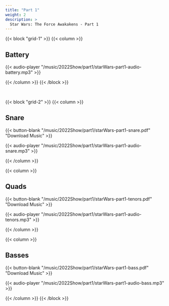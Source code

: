 ```yaml
---
title: "Part 1"
weight: 2
description: >
  Star Wars: The Force Awakakens - Part 1
---
```


{{< block "grid-1" >}}
{{< column >}}
## Battery

{{< audio-player "/music/2022Show/part1/starWars-part1-audio-battery.mp3" >}}

{{< /column >}}
{{< /block >}}

&nbsp;


{{< block "grid-2" >}}
{{< column >}}
## Snare

{{< button-blank "/music/2022Show/part1/starWars-part1-snare.pdf" "Download Music" >}}

{{< audio-player "/music/2022Show/part1/starWars-part1-audio-snare.mp3" >}}

{{< /column >}}



{{< column >}}
## Quads

{{< button-blank "/music/2022Show/part1/starWars-part1-tenors.pdf" "Download Music" >}}

{{< audio-player "/music/2022Show/part1/starWars-part1-audio-tenors.mp3" >}}

{{< /column >}}


{{< column >}}
## Basses

{{< button-blank "/music/2022Show/part1/starWars-part1-bass.pdf" "Download Music" >}}

{{< audio-player "/music/2022Show/part1/starWars-part1-audio-bass.mp3" >}}

{{< /column >}}
{{< /block >}}